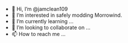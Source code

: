 - 👋 Hi, I’m @jamclean109
- 👀 I’m interested in safely modding Morrowind.
- 🌱 I’m currently learning ...
- 💞️ I’m looking to collaborate on ...
- 📫 How to reach me ...

<!---
jamclean109/jamclean109 is a ✨ special ✨ repository because its `README.md` (this file) appears on your GitHub profile.
You can click the Preview link to take a look at your changes.
--->

